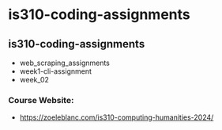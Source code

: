 # is310-coding-assignments
## is310-coding-assignments
* web_scraping_assignments
* week1-cli-assignment
* week_02

### Course Website:
* https://zoeleblanc.com/is310-computing-humanities-2024/
